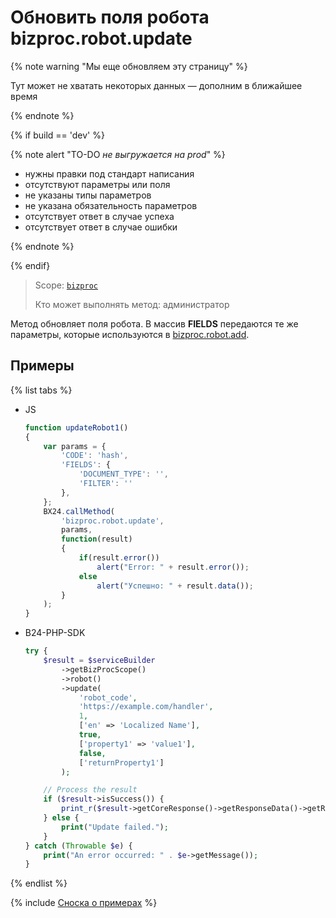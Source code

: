 # Обновить поля робота bizproc.robot.update

{% note warning "Мы еще обновляем эту страницу" %}

Тут может не хватать некоторых данных — дополним в ближайшее время

{% endnote %}

{% if build == 'dev' %}

{% note alert "TO-DO _не выгружается на prod_" %}

- нужны правки под стандарт написания
- отсутствуют параметры или поля
- не указаны типы параметров
- не указана обязательность параметров
- отсутствует ответ в случае успеха
- отсутствует ответ в случае ошибки

{% endnote %}

{% endif}

> Scope: [`bizproc`](../../scopes/permissions.md)
>
> Кто может выполнять метод: администратор

Метод обновляет поля робота. В массив **FIELDS** передаются те же параметры, которые используются в [bizproc.robot.add](./bizproc-robot-add.md).

## Примеры

{% list tabs %}

- JS

    ```js
    function updateRobot1()
    {
        var params = {
            'CODE': 'hash',
            'FIELDS': {
                'DOCUMENT_TYPE': '',
                'FILTER': ''
            },
        };
        BX24.callMethod(
            'bizproc.robot.update',
            params,
            function(result)
            {
                if(result.error())
                    alert("Error: " + result.error());
                else
                    alert("Успешно: " + result.data());
            }
        );
    }
    ```

- B24-PHP-SDK

    ```php
    try {
        $result = $serviceBuilder
            ->getBizProcScope()
            ->robot()
            ->update(
                'robot_code',
                'https://example.com/handler',
                1,
                ['en' => 'Localized Name'],
                true,
                ['property1' => 'value1'],
                false,
                ['returnProperty1']
            );

        // Process the result
        if ($result->isSuccess()) {
            print_r($result->getCoreResponse()->getResponseData()->getResult());
        } else {
            print("Update failed.");
        }
    } catch (Throwable $e) {
        print("An error occurred: " . $e->getMessage());
    }
    ```
        
{% endlist %}

{% include [Сноска о примерах](../../../_includes/examples.md) %}
